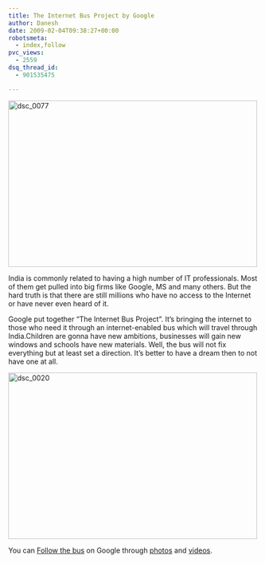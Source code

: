 ```yaml
---
title: The Internet Bus Project by Google
author: Danesh
date: 2009-02-04T09:38:27+00:00
robotsmeta:
  - index,follow
pvc_views:
  - 2559
dsq_thread_id:
  - 901535475

---
```

<img loading="lazy" class="alignnone size-medium wp-image-1231" title="dsc_0077" src="/wp-content/uploads/2009/02/dsc_0077-500x334.jpg" alt="dsc_0077" width="500" height="334" srcset="/wp-content/uploads/2009/02/dsc_0077-500x334.jpg 500w, /wp-content/uploads/2009/02/dsc_0077-1024x685.jpg 1024w, /wp-content/uploads/2009/02/dsc_0077.jpg 1152w" sizes="(max-width: 500px) 100vw, 500px" />

India is commonly related to having a high number of IT professionals. Most of them get pulled into big firms like Google, MS and many others. But the hard truth is that there are still millions who have no access to the Internet or have never even heard of it.

Google put together &#8220;The Internet Bus Project&#8221;. It&#8217;s bringing the internet to those who need it through an internet-enabled bus which will travel through India.Children are gonna have new ambitions, businesses will gain new windows and schools have new materials. Well, the bus will not fix everything but at least set a direction. It&#8217;s better to have a dream then to not have one at all.

<img loading="lazy" class="alignnone size-medium wp-image-1232" title="dsc_0020" src="/wp-content/uploads/2009/02/dsc_0020-500x334.jpg" alt="dsc_0020" width="500" height="334" srcset="/wp-content/uploads/2009/02/dsc_0020-500x334.jpg 500w, /wp-content/uploads/2009/02/dsc_0020-1024x685.jpg 1024w, /wp-content/uploads/2009/02/dsc_0020.jpg 1152w" sizes="(max-width: 500px) 100vw, 500px" /> 

You can [Follow the bus][1] on Google through [photos][2] and [videos][3].

 [1]: http://www.google.co.in/intl/en/landing/internetbus/
 [2]: http://picasaweb.google.com/internetbusindia/
 [3]: http://www.youtube.com/internetbus?view=videos